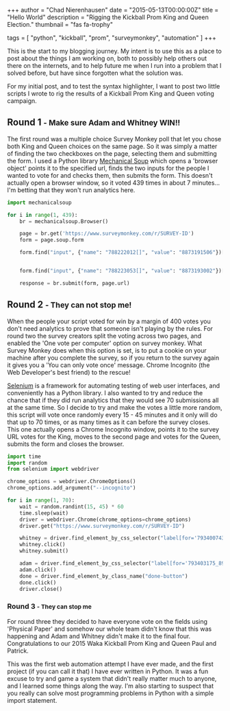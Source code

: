+++
author = "Chad Nierenhausen"
date = "2015-05-13T00:00:00Z"
title = "Hello World"
description = "Rigging the Kickball Prom King and Queen Election."
thumbnail = "fas fa-trophy"

tags = [ "python", "kickball", "prom", "surveymonkey", "automation" ]
+++

This is the start to my blogging journey. My intent is to use this as a place to post about the things I am working on, both to possibly help others out there on the internets, and to help future me when I run into a problem that I solved before, but have since forgotten what the solution was.

For my initial post, and to test the syntax highlighter, I want to post two little scripts I wrote to rig the results of a Kickball Prom King and Queen voting campaign.

## Round 1 <small>- Make sure Adam and Whitney WIN!!</small>

The first round was a multiple choice Survey Monkey poll that let you chose both King and Queen choices on the same page. So it was simply a matter of finding the two checkboxes on the page, selecting them and submitting the form. I used a Python library [Mechanical Soup][ms] which opens a 'browser object' points it to the specified url, finds the two inputs for the people I wanted to vote for and checks them, then submits the form. This doesn't actually open a browser window, so it voted 439 times in about 7 minutes\.\.\. I'm betting that they won't run analytics here.

~~~ py
import mechanicalsoup

for i in range(1, 439):
    br = mechanicalsoup.Browser()

    page = br.get('https://www.surveymonkey.com/r/SURVEY-ID')
    form = page.soup.form

    form.find("input", {"name": "788222012[]", "value": "8873191506"})['checked'] = "checked"


    form.find("input", {"name": "788223053[]", "value": "8873193002"})['checked'] = "checked"

    response = br.submit(form, page.url)
~~~


## Round 2 <small>- They can not stop me!</small>

When the people your script voted for win by a margin of 400 votes you don't need analytics to prove that someone isn't playing by the rules. For round two the survey creators split the voting across two pages, and enabled the 'One vote per computer' option on survey monkey. What Survey Monkey does when this option is set, is to put a cookie on your machine after you complete the survey, so if you return to the survey again it gives you a 'You can only vote once' message. Chrome Incognito (the Web Developer's best friend) to the rescue!

[Selenium][se] is a framework for automating testing of web user interfaces, and conveniently has a Python library. I also wanted to try and reduce the chance that if they did run analytics that they would see 70 submissions all at the same time. So I decide to try and make the votes a little more random, this script will vote once randomly every 15 - 45 minutes and it only will do that up to 70 times, or as many times as it can before the survey closes. This one actually opens a Chrome Incognito window, points it to the survey URL votes for the King, moves to the second page and votes for the Queen, submits the form and closes the browser.

~~~ py
import time
import random
from selenium import webdriver

chrome_options = webdriver.ChromeOptions()
chrome_options.add_argument("--incognito")

for i in range(1, 70):
    wait = random.randint(15, 45) * 60
    time.sleep(wait)
    driver = webdriver.Chrome(chrome_options=chrome_options)
    driver.get("https://www.surveymonkey.com/r/SURVEY-ID")

    whitney = driver.find_element_by_css_selector("label[for='793400743_8907718403']")
    whitney.click()
    whitney.submit()

    adam = driver.find_element_by_css_selector("label[for='793403175_8907737022']")
    adam.click()
    done = driver.find_element_by_class_name("done-button")
    done.click()
    driver.close()
~~~

### Round 3 <small>- They can stop me <i class="fas fa-sad-cry"></i></small>

For round three they decided to have everyone vote on the fields using 'Physical Paper' and somehow our whole team didn't know that this was happening and Adam and Whitney didn't make it to the final four. Congratulations to our 2015 Waka Kickball Prom King and Queen Paul and Patrick.

This was the first web automation attempt I have ever made, and the first project (if you can call it that) I have ever written in Python. It was a fun excuse to try and game a system that didn't really matter much to anyone, and I learned some things along the way. I'm also starting to suspect that you really can solve most programming problems in Python with a simple import statement.

[ms]: https://github.com/hickford/MechanicalSoup
[se]: https://selenium-python.readthedocs.org/

